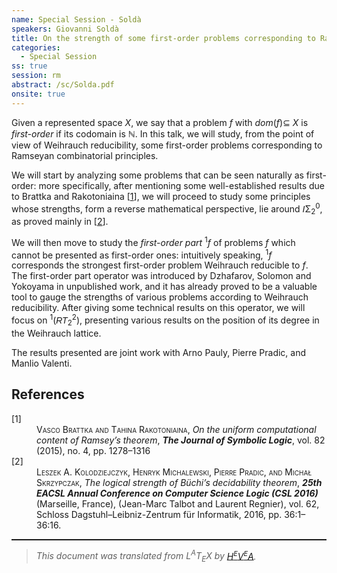 ```yaml
---
name: Special Session - Soldà
speakers: Giovanni Soldà
title: On the strength of some first-order problems corresponding to Ramseyan principles
categories:
  - Special Session
ss: true
session: rm
abstract: /sc/Solda.pdf
onsite: true
---
```

<p>Given a represented space <span style="font-style:italic">X</span>, we say that a problem <span style="font-style:italic">f</span> with <span style="font-style:italic">dom</span>(<span style="font-style:italic">f</span>)⊆ <span style="font-style:italic">X</span> is <em>first-order</em> if its codomain is &#x2115;. In this talk, we will study, from the point of view of Weihrauch reducibility, some first-order problems corresponding to Ramseyan combinatorial principles.</p><p>We will start by analyzing some problems that can be seen naturally as first-order: more specifically, after mentioning some well-established results due to Brattka and Rakotoniaina [<a href="#brattka-rakotoniaina">1</a>], we will proceed to study some principles whose strengths, form a reverse mathematical perspective, lie around <span style="font-family:sans-serif"><span style="font-style:italic">I</span></span>Σ<sub>2</sub><sup>0</sup>, as proved mainly in [<a href="#pradic-et-al">2</a>].</p><p>We will then move to study the <em>first-order part</em> <sup>1</sup><span style="font-style:italic">f</span> of problems <span style="font-style:italic">f</span> which cannot be presented as first-order ones: intuitively speaking, <sup>1</sup><span style="font-style:italic">f</span> corresponds the strongest first-order problem Weihrauch reducible to <span style="font-style:italic">f</span>. The first-order part operator was introduced by Dzhafarov, Solomon and Yokoyama in unpublished work, and it has already proved to be a valuable tool to gauge the strengths of various problems according to Weihrauch reducibility. After giving some technical results on this operator, we will focus on <sup>1</sup>(<span style="font-family:sans-serif"><span style="font-style:italic">RT</span></span><sub>2</sub><sup>2</sup>), presenting various results on the position of its degree in the Weihrauch lattice.</p><p>The results presented are joint work with Arno Pauly, Pierre Pradic, and Manlio Valenti.</p><!--TOC section id="sec1" References-->
<h2 id="sec1" class="section">References</h2><!--SEC END --><dl class="thebibliography"><dt class="dt-thebibliography">
<a id="brattka-rakotoniaina">[1]</a></dt><dd class="dd-thebibliography">
<span style="font-variant:small-caps">Vasco Brattka and Tahina Rakotoniaina</span>,
<span style="font-style:italic">On the uniform computational content of Ramsey’s theorem</span>,
<span style="font-weight:bold"><span style="font-style:italic">The Journal of Symbolic Logic</span></span>,
vol. 82 (2015), no. 4, pp. 1278–1316</dd><dt class="dt-thebibliography"><a id="pradic-et-al">[2]</a></dt><dd class="dd-thebibliography">
<span style="font-variant:small-caps">Leszek A. Kolodziejczyk, Henryk Michalewski, Pierre Pradic, and Michał
Skrzypczak</span>,
<span style="font-style:italic">The logical strength of Büchi’s decidability theorem</span>,
<span style="font-weight:bold"><span style="font-style:italic">25th EACSL Annual Conference on Computer Science Logic (CSL 2016)</span></span>
(Marseille, France),
(Jean-Marc Talbot and Laurent Regnier),
vol. 62,
Schloss Dagstuhl–Leibniz-Zentrum für Informatik,
2016,
pp. 36:1–36:16.</dd></dl><!--CUT END -->
<!--HTMLFOOT-->
<!--ENDHTML-->
<!--FOOTER-->
<hr style="height:2"><blockquote class="quote"><em>This document was translated from L<sup>A</sup>T<sub>E</sub>X by
</em><a href="http://hevea.inria.fr/index.html"><em>H</em><em><span style="font-size:small"><sup>E</sup></span></em><em>V</em><em><span style="font-size:small"><sup>E</sup></span></em><em>A</em></a><em>.</em></blockquote>
